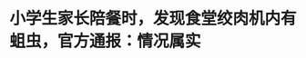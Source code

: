 <!DOCTYPE html>
<html lang="zh-CN">

<head>
    
<title>小学生家长陪餐时，发现食堂绞肉机内有蛆虫，官方通报：情况属实_腾讯新闻</title>
<meta name="keywords" content="食品安全,蛆虫,绞肉机,宁波,余姚,浙江宁波余姚,小学生,食堂,家长,浙江,姚北">
<meta name="description" content="今天（5月23日）下午，有网友反映，浙江宁波余姚市姚北实验学校食堂的绞肉机中有大量蠕动的活蛆。目前，宁波市教育局已派出工作组赴余姚开展紧急处置工作，据余姚市联合调查组发布通报显示：      5月2....">
<meta name="author" content="腾讯网">
<meta name="copyright" content="Copyright 1998 - 2025 Tencent. All Rights Reserved">
<meta property="og:type" content="news" />

<meta property="og:title" content="小学生家长陪餐时，发现食堂绞肉机内有蛆虫，官方通报：情况属实_腾讯新闻" />
<meta property="og:description" content="今天（5月23日）下午，有网友反映，浙江宁波余姚市姚北实验学校食堂的绞肉机中有大量蠕动的活蛆。目前，宁波市教育局已派出工作组赴余姚开展紧急处置工作，据余姚市联合调查组发布通报显示：      5月2...." />
<meta property="og:url" content="https://news.qq.com/rain/a/20250524A006MZ00" />
<meta property="og:image" content="https://inews.gtimg.com/news_ls/O8DCSj6ka8iyxQy9oGz9Xt8KqX87PIgWgSBess4VnCDrIAA_640330/0" />
<meta property="article:author" content="大风新闻" />
<meta property="article:published_time" content="2025-05-24 00:09:50" />
<meta property="category" content="edu" />

<meta name="baidu-site-verification" content="jJeIJ5X7pP" />
    <meta charset="utf-8" />
<meta http-equiv="X-UA-Compatible" content="IE=Edge" />
<meta name="viewport" content="width=device-width, initial-scale=1, shrink-to-fit=no" />
<link rel="dns-prefetch" href="mat1.gtimg.com">
<link rel="dns-prefetch" href="i.news.qq.com">
<link rel="shortcut icon" href="https://mat1.gtimg.com/qqcdn/qqindex2021/favicon.ico">
<script nomodule="true" src="https://mat1.gtimg.com/qqcdn/qqindex2021/common-static/20240515201444/core3-37-1.min.js"></script>
<script>
  try {
    if (!window.IntersectionObserver) {
      var observerScript = document.createElement('script');
      observerScript.src = "https://mat1.gtimg.com/qqcdn/qqindex2021/common-static/20241024141058/intersection-observer-polyfill.js";
      document.head.appendChild(observerScript);
    }
  } catch (error) {}
</script>

<script>
  try {
    if (!Element.prototype.scrollTo) {
      var scrollScript = document.createElement('script');
      scrollScript.src = "https://mat1.gtimg.com/qqcdn/qqindex2021/common-static/20241025153001/scroll-behavior-polyfill.js";
      document.head.appendChild(scrollScript);
    }
  } catch (error) {}
</script>
<script>
  try {
    if ('scrollRestoration' in window.history) {
      window.history.scrollRestoration = 'manual';
    }
    window.isPcClient = Boolean(window.electron) && (
      window.navigator.userAgent.indexOf('pc-client') > 0 ||
      window.navigator.userAgent.indexOf('TencentNews') > 0
    );
  } catch {}
</script>
<script>
  try {
    if (window.isPcClient) {
      var bodyStyle = document.createElement('style');
      bodyStyle.innerText = 'body{ zoom: 0.95 }';
      document.head.appendChild(bodyStyle);
    }
  } catch {}
</script>
<script>
  window.DATA = {"url":"https://view.inews.qq.com/a/20250524A006MZ00","article_id":"20250524A006MZ00","article_type":"0","title":"小学生家长陪餐时，发现食堂绞肉机内有蛆虫，官方通报：情况属实","desc":"今天（5月23日）下午，有网友反映，浙江宁波余姚市姚北实验学校食堂的绞肉机中有大量蠕动的活蛆。目前，宁波市教育局已派出工作组赴余姚开展紧急处置工作，据余姚市联合调查组发布通报显示：      5月2....","iNewsRecommendLevel":1,"abstract":"今天（5月23日）下午，有网友反映，浙江宁波余姚市姚北实验学校食堂的绞肉机中有大量蠕动的活蛆。目前，宁波市教育局已派出工作组赴余姚开展紧急处置工作，据余姚市联合调查组发布通报显示：      5月2....","catalog1":"edu","ad_channel_sign":"edu","introduction":"","media":"大风新闻","media_id":"21889648","pubtime":"2025-05-24 00:09:50","comment_id":"8414367959","political":0,"cmsId":"20250524A006MZ00","cms_id":"20250524A006MZ00","closeAllAd":0,"closeAllFavorite":false,"originContent":{"directory":{"ai_list":null,"enable":2,"list":null},"text":"\u003cdiv class=\"rich_media_content\"\u003e\u003c!--NO_AD_ERROR_2--\u003e\u003c!--VIDEO_0--\u003e\u003cp type=\"desc\" style=\"color: rgb(136, 136, 136); font-size: 13px; line-height: 14px; margin-bottom: 22px; margin-top: 8px; text-align: center\"\u003e官方通报“浙江余姚一学校食堂绞肉机发现活蛆”：属实，系使用后未及时规范清洗导致，已对食堂全面消杀，将严肃处理相关责任人（红...\u003c!--PARAGRAPH_0--\u003e\u003c/p\u003e\u003cp style=\"margin-bottom: 24px\"\u003e\u003cspan style=\"letter-spacing: 0.034em\"\u003e\u003cspan style=\"font-size: 16px\"\u003e\u003cspan style=\"color: rgba(0, 0, 0, 0.9)\"\u003e5月23日下午，有网友反映，浙江宁波余姚市姚北实验学校食堂的绞肉机中有大量蠕动的活蛆。目前，宁波市教育局已派出工作组赴余姚开展紧急处置工作，据余姚市联合调查组发布通报显示：\u003c/span\u003e\u003c/span\u003e\u003c!--NO_AD_1--\u003e\u003c!--EOP_1--\u003e\u003c/span\u003e\u003c!--PARAGRAPH_1--\u003e\u003c/p\u003e\u003cp style=\"margin-bottom: 24px\"\u003e\u003cspan style=\"letter-spacing: 0.034em\"\u003e\u003cspan style=\"font-size: 16px\"\u003e\u003cspan style=\"color: rgba(0, 0, 0, 0.9)\"\u003e5月23日中午，接学生家长反映“姚北实验学校食堂绞肉机内有蛆虫”的情况。当日，姚北实验学校教育集团崇文校区（小学部）家长陪餐时，家长进入食堂后厨发现一绞肉机内有蛆虫。\u003c/span\u003e\u003cstrong\u003e\u003cspan style=\"color: rgba(0, 0, 0, 0.9)\"\u003e经初步调查，家长反映绞肉机内有蛆虫的情况属实，系该绞肉机在上次使用后未按要求及时规范清洗导致。\u003c/span\u003e\u003c/strong\u003e\u003c/span\u003e\u003c!--NO_AD_2--\u003e\u003c!--EOP_2--\u003e\u003c/span\u003e\u003c!--PARAGRAPH_2--\u003e\u003c/p\u003e\u003cp style=\"margin-bottom: 24px\"\u003e\u003cspan style=\"letter-spacing: 0.034em\"\u003e\u003cspan style=\"font-size: 16px\"\u003e\u003cstrong\u003e\u003cspan style=\"color: rgba(0, 0, 0, 0.9)\"\u003e目前，学校已对食堂进行全面消杀、清理。\u003c/span\u003e\u003c/strong\u003e\u003cspan style=\"color: rgba(0, 0, 0, 0.9)\"\u003e同时，余姚市将依法依规开展全面调查，对违反校园食品安全的行为和相关责任人进行严肃处理。\u003c/span\u003e\u003c/span\u003e\u003c!--NO_AD_3--\u003e\u003c!--EOP_3--\u003e\u003c!--NO_AD_4--\u003e\u003c!--EOP_4--\u003e\u003c/span\u003e\u003c!--PARAGRAPH_4--\u003e\u003c!--PARAGRAPH_3--\u003e\u003c/p\u003e\u003cp data-exeditor-arbitrary-box=\"image-box\"\u003e\u003c!--IMG_0--\u003e\u003c/p\u003e\u003csection style=\"margin-bottom: 0px\" data-exeditor-arbitrary-box=\"wrap\"\u003e\u003cp\u003e\u003c/p\u003e\u003c/section\u003e\u003csection style=\"font-size: 16px; margin-bottom: 0px\" data-exeditor-arbitrary-box=\"wrap\"\u003e\u003cp\u003e\u003cspan style=\"font-size: 16px\"\u003e\u003cstrong\u003e此前报道：\u003c/strong\u003e\u003c/span\u003e\u003c!--SECURE_LINK_BEGIN_0--\u003e家长参加学校陪餐，拍到绞肉机内有蛆虫，宁波余姚：多部门正联合调查\u003c!--SECURE_LINK_END_0--\u003e \u003c/p\u003e\u003cp style=\"text-align: left\"\u003e\u003cspan style=\"letter-spacing: 0.5px\"\u003e\u003cspan style=\"font-size: 18px\"\u003e\u003cspan style=\"color: rgb(34, 34, 34)\"\u003e\u003cspan style=\"background-color: rgb(255, 255, 255)\"\u003e5月23日，浙江宁波余姚家长发视频称，无意间在孩子就读的姚北实验学校小学部食堂机器中发现大量蛆虫。\u003c/span\u003e\u003c/span\u003e\u003c/span\u003e\u003c/span\u003e\u003c/p\u003e\u003cp style=\"background-color: rgb(255, 255, 255); line-height: 30px; margin-bottom: 20px; margin-left: 0px; margin-right: 0px; margin-top: 20px; padding: 0px; text-align: left\"\u003e\u003cspan style=\"letter-spacing: 0.5px\"\u003e\u003cspan style=\"font-size: 18px\"\u003e\u003cspan style=\"color: rgb(34, 34, 34)\"\u003e\u003cspan style=\"background-color: rgb(255, 255, 255)\"\u003e华商报大风新闻记者从当地街道办、市监所和余姚市教育局证实，多个部门在学校联合调查取证，相关处理结果官方会对社会通报。\u003c/span\u003e\u003c/span\u003e\u003c/span\u003e\u003c/span\u003e\u003c/p\u003e\u003cp style=\"color: rgb(51, 51, 51); font-size: 18px; letter-spacing: 0.5px; line-height: 30px; margin: 0px 0px 22px; padding: 0px; text-align: center; text-wrap-mode: wrap\" data-exeditor-arbitrary-box=\"image-box\"\u003e\u003c!--IMG_1--\u003e\u003c/p\u003e\u003cp\u003e\u003cspan style=\"font-size: 16px\"\u003e\u003cstrong\u003e来源：央视新闻、大风新闻此前报道 B48\u003c/strong\u003e\u003c/span\u003e\u003c/p\u003e\u003c/section\u003e\u003cdiv powered-by=\"qqnews_ex-editor\"\u003e\u003c/div\u003e\u003cstyle\u003e.rich_media_content{--news-tabel-th-night-color: #444444;--news-font-day-color: #333;--news-font-night-color: #d9d9d9;--news-bottom-distance: 22px}.rich_media_content p:not([data-exeditor-arbitrary-box=image-box]){letter-spacing:.5px;line-height:30px;margin-bottom:var(--news-bottom-distance);word-wrap:break-word}.rich_media_content{color:var(--news-font-day-color);font-size:18px}@media(prefers-color-scheme:dark){body:not([data-weui-theme=light]):not([dark-mode-disable=true]) .rich_media_content p:not([data-exeditor-arbitrary-box=image-box]){letter-spacing:.5px;line-height:30px;margin-bottom:var(--news-bottom-distance);word-wrap:break-word}body:not([data-weui-theme=light]):not([dark-mode-disable=true]) .rich_media_content{color:var(--news-font-night-color)}}.data_color_scheme_dark .rich_media_content p:not([data-exeditor-arbitrary-box=image-box]){letter-spacing:.5px;line-height:30px;margin-bottom:var(--news-bottom-distance);word-wrap:break-word}.data_color_scheme_dark .rich_media_content{color:var(--news-font-night-color)}.data_color_scheme_dark .rich_media_content{font-size:18px}.rich_media_content p[data-exeditor-arbitrary-box=image-box]{margin-bottom:11px}.rich_media_content\u003ediv:not(.qnt-video),.rich_media_content\u003esection{margin-bottom:var(--news-bottom-distance)}.rich_media_content hr{margin-bottom:var(--news-bottom-distance)}.rich_media_content .link_list{margin:0;margin-top:20px;min-height:0!important}.rich_media_content blockquote{background:#f9f9f9;border-left:6px solid #ccc;margin:1.5em 10px;padding:.5em 10px}.rich_media_content blockquote p{margin-bottom:0!important}.data_color_scheme_dark .rich_media_content blockquote{background:#323232}@media(prefers-color-scheme:dark){body:not([data-weui-theme=light]):not([dark-mode-disable=true]) .rich_media_content blockquote{background:#323232}}.rich_media_content ol[data-ex-list]{--ol-start: 1;--ol-list-style-type: decimal;list-style-type:none;counter-reset:olCounter calc(var(--ol-start,1) - 1);position:relative}.rich_media_content ol[data-ex-list]\u003eli\u003e:first-child::before{content:counter(olCounter,var(--ol-list-style-type)) '. ';counter-increment:olCounter;font-variant-numeric:tabular-nums;display:inline-block}.rich_media_content ul[data-ex-list]{--ul-list-style-type: circle;list-style-type:none;position:relative}.rich_media_content ul[data-ex-list].nonUnicode-list-style-type\u003eli\u003e:first-child::before{content:var(--ul-list-style-type) ' ';font-variant-numeric:tabular-nums;display:inline-block;transform:scale(0.5)}.rich_media_content ul[data-ex-list].unicode-list-style-type\u003eli\u003e:first-child::before{content:var(--ul-list-style-type) ' ';font-variant-numeric:tabular-nums;display:inline-block;transform:scale(0.8)}.rich_media_content ol:not([data-ex-list]){padding-left:revert}.rich_media_content ul:not([data-ex-list]){padding-left:revert}.rich_media_content table{display:table;border-collapse:collapse;margin-bottom:var(--news-bottom-distance)}.rich_media_content table th,.rich_media_content table td{word-wrap:break-word;border:1px solid #ddd;white-space:nowrap;padding:2px 5px}.rich_media_content table th{font-weight:700;background-color:#f0f0f0;text-align:left}.rich_media_content table p{margin-bottom:0!important}.data_color_scheme_dark .rich_media_content table th{background:var(--news-tabel-th-night-color)}@media(prefers-color-scheme:dark){body:not([data-weui-theme=light]):not([dark-mode-disable=true]) .rich_media_content table th{background:var(--news-tabel-th-night-color)}}.rich_media_content .qqnews_image_desc,.rich_media_content p[type=om-image-desc]{line-height:20px!important;text-align:center!important;font-size:14px!important;color:#666!important}.rich_media_content div[data-exeditor-arbitrary-box=wrap]:not([data-exeditor-arbitrary-box-special-style]){max-width:100%}.rich_media_content .qqnews-content{--wmfont: 0;--wmcolor: transparent;font-size:var(--wmfont);color:var(--wmcolor);line-height:var(--wmfont)!important;margin-bottom:var(--wmfont)!important}.rich_media_content .qqnews_sign_emphasis{background:#f7f7f7}.rich_media_content .qqnews_sign_emphasis ol{word-wrap:break-word;border:none;color:#5c5c5c;line-height:28px;list-style:none;margin:14px 0 6px;padding:16px 15px 4px}.rich_media_content .qqnews_sign_emphasis p{margin-bottom:12px!important}.rich_media_content .qqnews_sign_emphasis ol\u003eli\u003ep{padding-left:30px}.rich_media_content .qqnews_sign_emphasis ol\u003eli{list-style:none}.rich_media_content .qqnews_sign_emphasis ol\u003eli\u003ep:first-child::before{margin-left:-30px;content:counter(olCounter,decimal) ''!important;counter-increment:olCounter!important;font-variant-numeric:tabular-nums!important;background:#37f;border-radius:2px;color:#fff;font-size:15px;font-style:normal;text-align:center;line-height:18px;width:18px;height:18px;margin-right:12px;position:relative;top:-1px}.data_color_scheme_dark .rich_media_content .qqnews_sign_emphasis{background:#262626}.data_color_scheme_dark .rich_media_content .qqnews_sign_emphasis ol\u003eli\u003ep{color:#a9a9a9}@media(prefers-color-scheme:dark){body:not([data-weui-theme=light]):not([dark-mode-disable=true]) .rich_media_content .qqnews_sign_emphasis{background:#262626}body:not([data-weui-theme=light]):not([dark-mode-disable=true]) .rich_media_content .qqnews_sign_emphasis ol\u003eli\u003ep{color:#a9a9a9}}.rich_media_content h1,.rich_media_content h2,.rich_media_content h3,.rich_media_content h4,.rich_media_content h5,.rich_media_content h6{margin-bottom:var(--news-bottom-distance);font-weight:700}.rich_media_content h1{font-size:20px}.rich_media_content h2,.rich_media_content h3{font-size:19px}.rich_media_content h4,.rich_media_content h5,.rich_media_content h6{font-size:18px}.rich_media_content li:empty{display:none}.rich_media_content ul,.rich_media_content ol{margin-bottom:var(--news-bottom-distance)}.rich_media_content div\u003ep:only-child{margin-bottom:0!important}.rich_media_content .cms-cke-widget-title-wrap p{margin-bottom:0!important}\u003c/style\u003e\u003c/div\u003e","version":"v2"},"originAttribute":{"IMG_0":{"bigOrigUrl":"https://inews.gtimg.com/news_bt/OP31kOyQAQAI0h2zFekCXXHx5MV2DZajBV_c-bI7ZYKS4AA/0","compressUrl":"https://inews.gtimg.com/news_bt/OP31kOyQAQAI0h2zFekCXXHx5MV2DZajBV_c-bI7ZYKS4AA/641","desc":"","fullPic":"1","height":792,"imgurl0":"https://inews.gtimg.com/news_bt/OP31kOyQAQAI0h2zFekCXXHx5MV2DZajBV_c-bI7ZYKS4AA/0","imgurl1000":"https://inews.gtimg.com/news_bt/OP31kOyQAQAI0h2zFekCXXHx5MV2DZajBV_c-bI7ZYKS4AA/1000","islong":0,"origUrl":"https://inews.gtimg.com/news_bt/OP31kOyQAQAI0h2zFekCXXHx5MV2DZajBV_c-bI7ZYKS4AA/641","size":157,"style":"display: inline-block; max-width: 100%; width: 1080px","thumb":"https://inews.gtimg.com/news_bt/OP31kOyQAQAI0h2zFekCXXHx5MV2DZajBV_c-bI7ZYKS4AA_181x181s/0","url":"https://inews.gtimg.com/news_bt/OP31kOyQAQAI0h2zFekCXXHx5MV2DZajBV_c-bI7ZYKS4AA/641","width":641},"IMG_1":{"bigOrigUrl":"https://inews.gtimg.com/news_bt/OnjaJwo9NIKMpeQ6ms1USZsVv_ntnMxkZLh9vO8slPKZkAA/0","compressUrl":"https://inews.gtimg.com/news_bt/OnjaJwo9NIKMpeQ6ms1USZsVv_ntnMxkZLh9vO8slPKZkAA/641","desc":"","fullPic":"1","height":802,"imgurl0":"https://inews.gtimg.com/news_bt/OnjaJwo9NIKMpeQ6ms1USZsVv_ntnMxkZLh9vO8slPKZkAA/0","imgurl1000":"https://inews.gtimg.com/news_bt/OnjaJwo9NIKMpeQ6ms1USZsVv_ntnMxkZLh9vO8slPKZkAA/1000","islong":0,"origUrl":"https://inews.gtimg.com/news_bt/OnjaJwo9NIKMpeQ6ms1USZsVv_ntnMxkZLh9vO8slPKZkAA/641","size":68,"style":"display: inline-block; max-width: 100%; width: 750px","thumb":"https://inews.gtimg.com/news_bt/OnjaJwo9NIKMpeQ6ms1USZsVv_ntnMxkZLh9vO8slPKZkAA_181x181s/0","url":"https://inews.gtimg.com/news_bt/OnjaJwo9NIKMpeQ6ms1USZsVv_ntnMxkZLh9vO8slPKZkAA/641","width":600},"SECURE_LINK_BEGIN_0":{"abstract":"5月23日，浙江宁波余姚家长发视频称，无意间在孩子就读的姚北实验学校小学部食堂机器中发现大量蛆虫。      华商报大风新闻记者从当地街道办、市监所和余姚市教育局证实，多个部门在学校联合调查取证，相....","abstract_count":283,"abstract_pad":"5月23日，浙江宁波余姚家长发视频称，无意间在孩子就读的姚北实验学校小学部食堂机器中发现大量蛆虫。      华商报大风新闻记者从当地街道办、市监所和余姚市教育局证实，多个部门在学校联合调查取证，相....","art_ad_switch":"","article_from":"","article_id":"20250523A08BBR","atype":"0","audio":[{"duration":254,"gender":"male","path":"/ol/wx_male_2_20250523A08BBR00.mp3","speaker_id":"wx_male","subtitles":"","type":2},{"duration":16,"gender":"male","path":"/ol/wx_male_1_20250523A08BBR00.mp3","speaker_id":"wx_male","subtitles":"","type":1}],"audio_info":{"audio_url":"","content_duration":254,"content_path":"/ol/wx_male_2_20250523A08BBR00.mp3","duration":16,"path":"/ol/wx_male_1_20250523A08BBR00.mp3"},"available_info":{"reason":"","status":1},"candidate_scale_covers":{"discover_ratio":0,"discover_url":""},"category_id":"229","category_unified":{"cate1_en_name":"society","cate1_id":"20242855","cate1_name":"社会","cate2_id":"21339095","cate2_name":"法制","note":{"cate1_check":0,"cate1_org":"社会","cate1_status":"pipe_free"}},"chlid":"21889648","chlname":"大风新闻","cid":"8414310215","cms_orig_info":{"cmsid":"20250523A08BBR00","desc":"家长参加学校陪餐，拍到绞肉机内有蛆虫，宁波余姚：多部门正联合调查","trust_level":1,"type":"","url":"https://view.inews.qq.com/a/20250523A08BBR00"},"cms_plugin_img":{"big_img":"https://inews.gtimg.com/news_ls/OV_A-EramsQpD7ZiQ9nQH9k29evuRjSG05TwFO2bsuhZ8AA_752320/0","small_img":"https://inews.gtimg.com/news_ls/Ozmqh32ximj2-r5yPgSQpDy1Zw626Ck7dGksz29MRAq80AA/0"},"cms_text_safe_level":{"safe_level":1},"cmsid":"20250523A08BBR00","cnt_top":null,"co_creation_info":{"participators":null},"comment_summary":{"viewpoint":["家长担忧食堂卫生，多因承包商无监督；绞肉机不清洗致蛆虫，反映日常管理糟；学校食堂问题频发，根源在缺乏有效监管。"],"viewpoint_focus":"学校食堂卫生差"},"content":[{"desc":"5月23日，浙江宁波余姚家长发视频称，无意间在孩子就读的姚北实验学校小学部食堂机器中发现大量蛆虫。","type":"cnt_article"},{"desc":"华商报大风新闻记者从当地街道办、市监所和余姚市教育局证实，多个部门在学校联合调查取证，相关处理结果官方会对社会通报。","type":"cnt_article"},{"desc":"\u003cstrong\u003e\u0026gt;\u0026gt;\u0026gt;家长称偶然拍到\u003c/strong\u003e","type":"cnt_article"},{"desc":"\u003cstrong\u003e“学校组织家长陪同就餐，无意间在机器里发现蛆虫”\u003c/strong\u003e","type":"cnt_article"},{"desc":"5月23日中午，一位浙江余姚网友发布视频称，在姚北实验学校小学部食堂里发现活蛆，“都是啊，太恶心了！”","type":"cnt_article"},{"desc":"现场视频显示，疑似在食堂绞肉机接口处，肉眼可见不少白色的蛆虫在蠕动。现场有多名身穿制服的执法人员在查看。","type":"cnt_article"},{"desc":"5月23日下午，华商报大风新闻记者联系上这位学生家长，其称“今天学校组织家长陪同就餐，无意间在机器里发现蛆虫的。”","type":"cnt_article"},{"desc":"视频引发网友关注，有网友称是在学校食堂的绞肉机里发现的，并称“难怪这段时间孩子老是喊肚子痛，不排除就是这个原因造成的。”","type":"cnt_article"},{"desc":"“我自己的孩子暂时没有说肚子难受。”发视频的这位家长告诉记者，“有市场监督管理局的工作人员来过了，具体处理结果还没有。有家长已经反映给当地政府，说具体结果等他们通知。”","type":"cnt_article"},{"desc":"\u003cstrong\u003e\u0026gt;\u0026gt;\u0026gt;教育局回应\u003c/strong\u003e","type":"cnt_article"},{"desc":"\u003cstrong\u003e“今天上午接到家长反映，现在正在核查”\u003c/strong\u003e","type":"cnt_article"},{"desc":"5月23日，记者多次联系姚北实验学校求证，其办公电话均无人接听。","type":"cnt_article"},{"desc":"余姚市政府官网介绍该校2008年9月创建，属于公办农村学校，分初中部和小学部。","type":"cnt_article"},{"desc":"记者联系余姚市教育局，工作人员答复称：“我们是今天上午接到的家长反映，现在正在核查。”","type":"cnt_article"},{"desc":"“我们食品安全管理科正在调查处理，相关街道也介入了。安全科正在负责处理这件事，正在学校做检查。调查处理结果会向社会公布的，谢谢你的关心。”","type":"cnt_article"},{"desc":"\u003cstrong\u003e\u0026gt;\u0026gt;\u0026gt;市监所回应\u003c/strong\u003e","type":"cnt_article"},{"desc":"\u003cstrong\u003e“所长亲自带队到学校执法核查，调查取样固定证据”\u003c/strong\u003e","type":"cnt_article"},{"desc":"5月23日，记者联系余姚市市监局朗霞监管所，工作人员证实，姚北实验学校是监管所的辖区：“我知道有这么回事，具体处理到什么进度，我需要跟同事核实了解再答复你。我们所里面很重视，我们所长亲自带着几个同事都过去到学校执法核查，在调查取样。”","type":"cnt_article"},{"desc":"工作人员解释称：“按照执法规范，要固定证据，不管是视频、照片，还是检测报告，这个蛆虫的来龙去脉，我们要把这个事情调查清楚。”","type":"cnt_article"},{"desc":"“这个事情家长关切、社会关注，作为我们执法部门来说，肯定会严格按照既定的流程执法。”工作人员表示，“如果问题严重，会会同局里一并处理的。”","type":"cnt_article"},{"desc":"\u003cstrong\u003e\u0026gt;\u0026gt;\u0026gt;街道办回应\u003c/strong\u003e","type":"cnt_article"},{"desc":"\u003cstrong\u003e“现在是多个部门在学校联合调查，会有处理结果”\u003c/strong\u003e","type":"cnt_article"},{"desc":"记者联系余姚市朗霞街道办事处，工作人员表示学校是街道办的辖区，“相关部门包括领导应该正在核查，具体是他们已经在处理过程中，我让我们教育口管学校这一块的同事给你回电话。”","type":"cnt_article"},{"desc":"随后街道办一位工作人员回复记者称：“这个事情我们领导都已经在现场调查取证，也在积极处理当中。”","type":"cnt_article"},{"desc":"对于学校食堂是否是私人承包，包括食材的台账，工作人员表示官方会进行通报。","type":"cnt_article"},{"desc":"“一般老师和学生应该是共用一个食堂，相关领导已经过去了，现在是多个部门在学校联合调查，肯定会有处理结果。”","type":"cnt_article"},{"desc":"\u003cstrong\u003e华商报大风新闻记者 李华 编辑 李婧\u003c/strong\u003e","type":"cnt_article"},{"desc":"\u003cstrong\u003e（如有爆料，请拨打华商报新闻热线 029-8888 0000）\u003c/strong\u003e","type":"cnt_article"},{"desc":"","img_url":"https://inews.gtimg.com/news_bt/OnjaJwo9NIKMpeQ6ms1USZsVv_ntnMxkZLh9vO8slPKZkAA/0","itype":2,"type":"img_url"},{"desc":"","img_url":"https://inews.gtimg.com/news_bt/OlOlMjxNpgPdNVA0g_y2pYPBPGuZCmbtGifz58QGUWQF8AA/0","itype":2,"type":"img_url"},{"desc":"","img_url":"https://inews.gtimg.com/news_bt/OuLfq9eQ3tyWJi2KXD8Dbc4IRdaYttBeS16LRwyJKa_YcAA/0","itype":2,"type":"img_url"}],"content_action":{"close_ai_comment":0,"close_all_ad":0,"close_show_push":0,"emoticon":"","event_line_show_flag":0,"expression_switch":0,"favorite":0,"is_all_pic_expand":0,"is_open_advertisement":1,"is_open_comment_ad":1,"is_open_pics_ad":1,"is_open_related_news_ad":1,"is_open_text_ad":1,"is_open_wx_bot_ad":1,"is_sole":0,"open_related_news_ad":0,"political_option":0,"read_count_not_display":0},"content_picked_imgs":null,"controversial_topics":{"msg":"tag:不是争议性话题","res":"0"},"copyright_status":"","cp_info":{"backflow_gears":1,"backflow_plan":1,"category_id":"","category_name":"","certification_info":"华商报大风新闻官方账号","certification_level":1,"certification_type":2,"cp_text_dis_status":3,"cp_video_dis_status":3,"cr_op_entertain":-1,"director":"ranhe","excitation_gears":-1,"excitation_plan":1,"ext":"{\"experiment\":{\"exp1_level\":3,\"exp1_videoLevel\":3}}","found":true,"group_ids":[9016,742],"group_list":[{"create_time":"2022-09-05 18:05:44","group_id":9016,"group_type":"text","pool_id":"","site":"pushcj"},{"create_time":"2022-11-02 12:12:46","group_id":742,"group_type":"video","pool_id":"","site":"weixinchajianshipinchi_pool"}],"header":"http://inews.gtimg.com/newsapp_ls/0/15229155642_200200/0","introduction":"讲述有价值的新闻故事","is_cp_show":1,"is_high_quality":2,"is_original_cp":2,"is_original_high_quality":2,"is_top_audit":-1,"is_wxb":0,"is_zsg":-1,"life_cycle":10,"media_category":"","media_classification_cn_name":"社会","media_classification_en_name":"society","media_classification_id":1026,"media_id":"OM-21889648","media_name":"大风新闻","media_status":4,"mmscatalog":"","mmscatalogtype":"","mmstag":"","more_star_plan":-1,"origin_category_id":"","origin_category_name":"","origin_level":4,"origin_short_video_attitude":3,"origin_text_attitude":3,"origin_type":2,"origin_video_attitude":3,"outside_inf":3,"pugc_ogc":3,"region":"1:158:159","short_video_attitude":3,"short_video_level":3,"source":0,"suid":"8QMc33he7oYUvzzZ","superior_origin":1,"text_attitude":3,"text_level":3,"tnews_self_made":-1,"transport_flag":0,"type":2,"video_attitude":3,"video_high_quality_rate":0,"video_level":3,"xsignal":0},"cropped_covers_check":{"square_is_usable":true},"declare":{},"del_flag":"","desc":"家长参加学校陪餐，拍到绞肉机内有蛆虫，宁波余姚：多部门正联合调查","directory":{"ai_list":null,"enable":2,"list":null},"editor":"","entity_type":"article","explicit_tags":[{"chosen_source":"724","id":"63165008","info_gain":7,"name":"热点7x24","op_staff":"724","pre_premium":1,"produce_sources":["724"],"quality_level":6,"relevance":6,"score":1,"source":4096,"tag_scene":1,"type":1,"utime":1747997847},{"chosen_source":"724","id":"63188843","info_gain":7,"name":"7X24快讯","op_staff":"724","pre_premium":1,"produce_sources":["724"],"quality_level":6,"relevance":6,"score":1,"source":4096,"tag_scene":1,"type":1,"utime":1747997847},{"chosen_source":"nlp","id":"20003210","info_gain":6,"name":"教育","op_staff":"nlp","pre_premium":1,"produce_sources":["nlp"],"quality_level":2,"relevance":6,"score":0.7365873,"source":32,"tag_scene":0,"type":0,"utime":1747997030},{"chosen_source":"nlp","id":"20085117","info_gain":7,"name":"小学教育","op_staff":"nlp","pre_premium":1,"produce_sources":["nlp"],"quality_level":2,"relevance":6,"score":0.6783025,"source":32,"tag_scene":0,"type":82,"utime":1747997030}],"ext":{"action":{"FartForCatalog":"","Fimgurl10":"","Fimgurl11":"","Fimgurl12":"https://inews.gtimg.com/news_ls/O2Dv7qRDzYVU08oHTs98eCDBzNdnSugZc0gwMMeNIxRgIAA_485350/0","Fimgurl18":"https://inews.gtimg.com/news_ls/O2Dv7qRDzYVU08oHTs98eCDBzNdnSugZc0gwMMeNIxRgIAA_640330/0","Fimgurl21":"","Fimgurl24":"","Fimgurl26":"","Fimgurl28":"","Fimgurl29":"https://inews.gtimg.com/news_ls/O2Dv7qRDzYVU08oHTs98eCDBzNdnSugZc0gwMMeNIxRgIAA_580328/0","Fimgurl30":"https://inews.gtimg.com/news_ls/O2Dv7qRDzYVU08oHTs98eCDBzNdnSugZc0gwMMeNIxRgIAA_870492/0","Fimgurl31":"https://inews.gtimg.com/news_ls/O2Dv7qRDzYVU08oHTs98eCDBzNdnSugZc0gwMMeNIxRgIAA_196130/0","Fimgurl32":"https://inews.gtimg.com/news_ls/O2Dv7qRDzYVU08oHTs98eCDBzNdnSugZc0gwMMeNIxRgIAA_294195/0","Fimgurl33":"https://inews.gtimg.com/news_ls/O2Dv7qRDzYVU08oHTs98eCDBzNdnSugZc0gwMMeNIxRgIAA_197130/0","Fimgurl34":"https://inews.gtimg.com/news_ls/O2Dv7qRDzYVU08oHTs98eCDBzNdnSugZc0gwMMeNIxRgIAA_295195/0","Fimgurl4":"","Fimgurl41":"https://inews.gtimg.com/news_ls/O2Dv7qRDzYVU08oHTs98eCDBzNdnSugZc0gwMMeNIxRgIAA_295195/0","Fimgurl44":"","Fimgurl5":"https://inews.gtimg.com/news_ls/O2Dv7qRDzYVU08oHTs98eCDBzNdnSugZc0gwMMeNIxRgIAA_640330/0","Fimgurl50":"","Fimgurl6":"","Fimgurl7":"https://inews.gtimg.com/news_ls/O2Dv7qRDzYVU08oHTs98eCDBzNdnSugZc0gwMMeNIxRgIAA_150120/0","Fimgurl8":"","FimgurlOneToOneScale":{"330330":"https://inews.gtimg.com/news_ls/OAw9H8_Q7SAs2eRU8floUatG5x-ww1FawJLVp9zDB-_D0AA_330330/0"},"FisOriginal":"0","FshortTitle":"","Fsole":"0","OMGCategory":229,"briefAbstract":"","category_id":"229","closeShowPush":"0","content_words_num":1112,"copyright":"","dealOMGCategoryTime":1747996962,"emoticon":"","event_line_show_flag":0,"expressionSwitch":0,"favorite":1,"iNewsRecommendLevel":1,"imgurl1080x1080":"","imgurl360x240":"https://inews.gtimg.com/news_ls/O2Dv7qRDzYVU08oHTs98eCDBzNdnSugZc0gwMMeNIxRgIAA_360240/0","imgurl640x640":"https://inews.gtimg.com/news_ls/O2Dv7qRDzYVU08oHTs98eCDBzNdnSugZc0gwMMeNIxRgIAA_640640/0","imgurl80x80":"https://inews.gtimg.com/news_ls/O2Dv7qRDzYVU08oHTs98eCDBzNdnSugZc0gwMMeNIxRgIAA_8080/0","isHotnews":"1","isOpenAdvertisement":"1","isOpenCommentAd":"1","isOpenPicsAd":"1","isOpenTextAd":"1","isSensitive":0,"isTop":0,"isUpdate":1,"jsonHotNewsEvent":{"eventPoolEssence":2,"event_level2":"A","isHighHot":"1","matchedArticleSrc":"toutiao","p_event_level2":"B","sEventId":"30a0b666c8e3899e72d4f506dbcddbf4","sEventLevel":"A","sEventTitle":"教育部门介入小学食堂疑发现蛆虫","sParentEventId":"94371724c78fe7e43325a1c1dec7d5fb","sParentEventLevel":"B","sParentEventTitle":"浙江学校食堂绞肉机现蛆虫引关注"},"jump_daily_post":{},"level":"3","lsImgExpType":"1","mask_color":{},"media_post_ip":{"post_ip":"117.35.157.213","post_ip_city":"西安市","post_ip_country":"中国","post_ip_province":"陕西省"},"news_app_recommend_status":4,"news_category_id":"1","news_category_name":"social","news_sub_category_id":"106","news_sub_category_name":"social_baitai","nlpAbstract":"5月23日，浙江宁波余姚家长发视频称，无意间在孩子就读的姚北实验学校小学部食堂机器中发现大量蛆虫。华商报大风新闻记者从当地街道办、市监所和余姚市教育局证实，多个部门在学校联合调查取证，相关处理结果官方会对社会通报。","nlpContentAbstract":"5月23日，浙江宁波余姚家长发视频称，无意间在孩子就读的姚北实验学校小学部食堂机器中发现大量蛆虫。","openBriefMask":0,"openRelatedNewsAd":"1","politicalOption":0,"presidentRelated":"0","read_count_not_display":0,"recommendReason":[],"relate_video_scene":{},"sensitiveWords":"","standingMemsRelated":0,"sub_category_id":"2044"},"tags":["宁波","教育局","余姚市"]},"find_abstract":"","flow_cntl":{"control":"default"},"htmlRemarks":"","html_analysis":{"most_font_size":18},"id":"20250523A08BBR00","image_count":3,"imgurl":"https://inews.gtimg.com/news_ls/O2Dv7qRDzYVU08oHTs98eCDBzNdnSugZc0gwMMeNIxRgIAA_640330/0","imgurl_small":"https://inews.gtimg.com/news_ls/O2Dv7qRDzYVU08oHTs98eCDBzNdnSugZc0gwMMeNIxRgIAA_150120/0","inner_audio":null,"isOriginal":"0","is_deleted":0,"key_points_show":["浙江宁波余姚家长在姚北实验学校小学部食堂机器中发现大量蛆虫。","余姚市政府官网介绍该校为公办农村学校，分初中部和小学部。","余姚市教育局表示，食品安全管理科正在调查处理，相关街道也介入。","余姚市市监局朗霞监管所证实，所长亲自带队到学校执法核查，调查取样固定证据。","目前，多个部门在学校联合调查，官方会对社会通报处理结果。"],"key_points_show_disabled":0,"kurl":"http://view.inews.qq.com/a/20250523A08BBR00","link":"http://view.inews.qq.com/a/20250523A08BBR00","longtitle":"家长参加学校陪餐，拍到绞肉机内有蛆虫，宁波余姚：多部门正联合调查","media_id":"21889648","mid":"","new_sn":"","news_update_time":1748057467,"nlp_summary":{"content":"5月23日，浙江宁波余姚家长发视频称，无意间在孩子就读的姚北实验学校小学部食堂机器中发现大量蛆虫。华商报大风新闻记者从当地街道办、市监所和余姚市教育局证实，多个部门在学校联合调查取证，相关处理结果官方会对社会通报。\u0026gt;\u0026gt;\u0026gt;家长称偶然拍到 “学校组织家长陪同就餐，无意间在机器里发现蛆虫”5月23日中午，一位浙江余姚网友发布视频称，在姚北实验学校小学部食堂里发现活蛆，“都是啊，太恶心了！”现场视频显示，疑似在食堂绞肉机接口处，肉眼可见不少白色的蛆虫在蠕动。现场有多名身穿制服的执法人员在查看。5月23日下午，华商报大风新闻记者联系上这位学生家长，其称 今天学校组织家长陪同就餐，无意间在机器里发现蛆虫的。视频引发网友关注，有网友称是在学校食堂的绞肉机里发现的，并称 难怪这段时间孩子老是喊肚子痛，不排除就是这个原因造成的。“我自己的孩子暂时没有说肚子难受。”发视频的这位家长告诉记者， 有市场监督管理局的工作人员来过了，具体处理结果还没有。有家长已经反映给当地政府，说具体结果等他们通知。","content_overlap":{"paragraph":0,"similarity":0},"content_summary":"5月23日，浙江宁波余姚家长发视频称，无意间在孩子就读的姚北实验学校小学部食堂机器中发现大量蛆虫。","ext_info":"route_id=1;app_id=cmsid","long_summary":"5月23日，浙江宁波余姚家长发视频称，无意间在孩子就读的姚北实验学校小学部食堂机器中发现大量蛆虫。华商报大风新闻记者从当地街道办、市监所和余姚市教育局证实，多个部门在学校联合调查取证，相关处理结果官方会对社会通报。现场视频显示，疑似在食堂绞肉机接口处，肉眼可见不少白色的蛆虫在蠕动。现场有多名身穿制服的执法人员在查看。今天学校组织家长陪同就餐，无意间在机器里发现蛆虫的。一般老师和学生应该是共用一个食堂，相关领导已经过去了，现在是多个部门在学校联合调查，肯定会有处理结果。","status":0,"summary":"5月23日，浙江宁波余姚家长发视频称，无意间在孩子就读的姚北实验学校小学部食堂机器中发现大量蛆虫。华商报大风新闻记者从当地街道办、市监所和余姚市教育局证实，多个部门在学校联合调查取证，相关处理结果官方会对社会通报。","title":"家长参加学校陪餐，拍到绞肉机内有蛆虫；宁波余姚：多部门正联合调查","version":"2.2.1.0"},"om_url":"","om_version_id":"20250523A08BBR00","operation_signal":{"status":2,"tags":["importnews","domainhot"]},"origin_url_cctvnews":"","pay_preview_html":"","payment_info":{"is_free_to_read":0,"need_pay":0,"pay_type":"","text_free_percent":0},"pc_not_display":"","pc_short_title":"","pool_tags_v2":[{"id":"66510583","is_time_valid":1,"tag_scene":20001},{"id":"66510588","is_time_valid":1,"tag_scene":20001},{"id":"70077701","is_time_valid":1,"tag_scene":20001},{"id":"66005032","is_time_valid":1,"tag_scene":20001},{"id":"75136359","is_time_valid":1,"tag_scene":20001},{"id":"65149467","is_time_valid":1,"tag_scene":20090},{"id":"65149497","is_time_valid":1,"tag_scene":20089},{"id":"65547071","is_time_valid":1,"tag_scene":20156},{"id":"65773162","is_time_valid":1,"tag_scene":20212},{"id":"67779623","is_time_valid":1,"tag_scene":20001},{"id":"72257193","is_time_valid":1,"tag_scene":20001},{"id":"72987255","is_time_valid":1,"tag_scene":20001},{"id":"65774497","is_time_valid":1,"tag_scene":20080},{"id":"65781742","is_time_valid":1,"tag_scene":20214},{"id":"65781786","is_time_valid":1,"tag_scene":20215},{"id":"65781800","is_time_valid":1,"tag_scene":20217},{"id":"65968983","is_time_valid":1,"tag_scene":20059},{"id":"66062866","is_time_valid":1,"tag_scene":20238},{"id":"66093873","is_time_valid":1,"tag_scene":20242},{"id":"66093965","is_time_valid":1,"tag_scene":20247},{"id":"66094017","is_time_valid":1,"tag_scene":20252},{"id":"66094025","is_time_valid":1,"tag_scene":20253},{"id":"66319302","is_time_valid":1,"tag_scene":20086},{"id":"66321043","is_time_valid":1,"tag_scene":20239},{"id":"66324973","is_time_valid":1,"tag_scene":20094},{"id":"66325060","is_time_valid":1,"tag_scene":20231},{"id":"66326295","is_time_valid":1,"tag_scene":20020},{"id":"66326305","is_time_valid":1,"tag_scene":20022},{"id":"66327093","is_time_valid":1,"tag_scene":20241},{"id":"66404771","is_time_valid":1,"tag_scene":20253},{"id":"66797140","is_time_valid":1,"tag_scene":20257},{"id":"69089697","is_time_valid":1,"tag_scene":20215},{"id":"70945320","is_time_valid":1,"tag_scene":20090},{"id":"71737152","is_time_valid":1,"tag_scene":20217},{"id":"72666577","is_time_valid":1,"tag_scene":20001},{"id":"72809531","is_time_valid":1,"tag_scene":20217},{"id":"72939366","is_time_valid":1,"tag_scene":20013},{"id":"65773350","is_time_valid":1,"tag_scene":20131},{"id":"65773450","is_time_valid":1,"tag_scene":20001},{"id":"66327830","is_time_valid":1,"tag_scene":20088},{"id":"66403739","is_time_valid":1,"tag_scene":20258},{"id":"71820421","is_time_valid":1,"tag_scene":20080}],"pub_flag":"0","pub_info":{"source":"6","sub_source":"121"},"pub_time":"2025-05-23 18:42:42","public_welfare":{"donate_id":"","id":"","position":"","welfare_type":0},"publishDealTime":1747996962,"pubtime":"2025-05-23 18:42:42","qqnews_thu":"https://inews.gtimg.com/news_ls/O2Dv7qRDzYVU08oHTs98eCDBzNdnSugZc0gwMMeNIxRgIAA_150120/0","qqnews_thu_big":"https://inews.gtimg.com/news_ls/O2Dv7qRDzYVU08oHTs98eCDBzNdnSugZc0gwMMeNIxRgIAA_640330/0","quality_status":{"quality_status":4},"rel_news":[],"relate_modules":{},"relate_vote":{"vote_id":""},"related_ext_question":null,"relative_discussion_rule":{"discussion_id":""},"relative_live_streaming_rule":{"relative_live_streaming":[]},"relative_long_video":null,"relative_stock":null,"short_url":"","soso_category":"229","source":"6","src":"大风新闻","src_orig_info":{},"srcurl":"","ssml_info":null,"sub_source":"121","switch_cntl":{"boost_flag":1,"close_comment_underline":0,"comment_controversy_flag":0,"spoiler_flag":0,"stock_risk_flag":0,"ugc_question":0},"tag_news_rec":{"tags":[{"dw":5,"grain":"fine","id":"6952410","loc_lv":"","name":"余姚","score":0.54833984},{"dw":4,"grain":"fine","id":"7151047","loc_lv":"city","name":"宁波","score":0.51953125},{"dw":4,"grain":"fine","id":"20339403","loc_lv":"","name":"蛆虫","score":0.46557617},{"dw":3,"grain":"unknown","id":"26626077","loc_lv":"","name":"余姚市教育局","score":0.32348633},{"dw":3,"grain":"fine","id":"1582675","loc_lv":"","name":"绞肉机","score":0.21044922},{"dw":2,"grain":"fine","id":"20002698","loc_lv":"","name":"家长","score":0.17163086},{"dw":2,"grain":"fine","id":"2654103","loc_lv":"","name":"食堂","score":0.17114258},{"dw":1,"grain":"fine","id":"3386830","loc_lv":"","name":"教育局","score":0.12915039},{"dw":1,"grain":"coarse","id":"1592543","loc_lv":"prov","name":"浙江","score":0.1}]},"tag_rec_cntl":[{"cntl":null,"id":"6952410","name":"余姚"},{"cntl":null,"id":"7151047","name":"宁波"},{"cntl":null,"id":"20339403","name":"蛆虫"},{"cntl":null,"id":"26626077","name":"余姚市教育局"},{"cntl":null,"id":"1582675","name":"绞肉机"},{"cntl":null,"id":"20002698","name":"家长"},{"cntl":null,"id":"2654103","name":"食堂"},{"cntl":null,"id":"3386830","name":"教育局"},{"cntl":null,"id":"1592543","name":"浙江"}],"targetid":"8414310215","time":1747996962,"title":"家长参加学校陪餐，拍到绞肉机内有蛆虫，宁波余姚：多部门正联合调查","title2":"","title_filterd":"家长参加学校陪餐，拍到绞肉机内有蛆虫，宁波余姚：多部门正联合调查","trust_level":1,"type":"","url":"https://view.inews.qq.com/a/20250523A08BBR00","version":0,"voteId":"","wechat_atype":0},"SECURE_LINK_END_0":{"trust_level":1},"VIDEO_0":{"asDownloader":"","asSensitiveNormal":"","aspect":"0.56","card":{"chlid":"15320708","chlname":"海报新闻","desc":"“海报新闻”客户端由大众报业集团主办，山东省互联网传媒集团具体运作、推进，以“立足山东、全国一流”为目标，传播新热资讯，引领潮流生活。","icon":"http://inews.gtimg.com/newsapp_ls/0/15492917652_200200/0","msgEntry":1,"uin":"ec2c0c69fa1a24479d8c5fbd7a570b86ec","update_frequency":"0","vip_desc":"海报新闻官方账号","vip_icon_night":"http://inews.gtimg.com/newsapp_ls/0/14876049528/0","vip_place":"left","vip_type":"30013","vip_icon":"http://inews.gtimg.com/newsapp_ls/0/14876049251/0","vip_type_new":"30013","suid":"8QMc2XdZ5YAauTbR","liveInfo":{"roomID":"1387935593","roomStatus":"2","cms_id":"PLV2025041100616400","article_type":"575"},"cpLevel":1},"desc":"","duration":"00:07","height":360,"id":"20250523V0A2PV00","img":"https://puui.qpic.cn/vpic_cover/k1148tks54y/k1148tks54y_hz.jpg/0","jumpword":"","playmode":1,"playurl":"http://inews.qq.com/webVideo?vid=k1148tks54y\u0026img=https%3A%2F%2Fpuui.qpic.cn%2Fvpic_cover%2Fk1148tks54y%2Fk1148tks54y_hz.jpg%2F0\u0026appver=16.7.1_qqcom_7.2.40","screenType":-1,"style":"","title":"官方通报“浙江余姚一学校食堂绞肉机发现活蛆”：属实，系使用后未及时规范清洗导致，已对食堂全面消杀，将严肃处理相关责任人（红...","vid":"k1148tks54y","videosourcetype":1,"width":640}},"selfDeclare":{},"userAddress":"陕西","card":{"chlid":"21889648","chlname":"大风新闻","desc":"讲述有价值的新闻故事","icon":"http://inews.gtimg.com/newsapp_ls/0/15229155642_200200/0","msgEntry":1,"uin":"ec2fcd82ac789eb3b1dbc7b03c66c5ef6b","update_frequency":"0","vip_desc":"华商报大风新闻官方账号","vip_icon_night":"https://inews.gtimg.com/newsapp_bt/0/1128171011183_4151/0","vip_place":"left","vip_type":"20006","vip_icon":"https://inews.gtimg.com/newsapp_bt/0/1128164013310_1586/0","vip_type_new":"20006","suid":"8QMc33he7oYUvzzZ","liveInfo":{"roomID":"1410122237","roomStatus":"2","cms_id":"PLV2025051701695300","article_type":"575"},"cpLevel":1},"interationCount":{"like":45,"collect":21,"share":80},"payment_info":{"is_free_to_read":0,"need_pay":0,"pay_type":"","text_free_percent":0},"article_is_pay":false,"payment_column_info_v1":{"is_column_pay":false,"read_count_all":0},"tag_info_item":null,"contentWordsNum":406,"extraProperty":{"FeedbackDetailDisableInsert":1,"zanSkinType":""},"relateWelfare":{},"aiSwitch":true,"isOversize":false,"videoArr":[]};
</script>
<script>
  window.channelInfo = {"channelConfig":{"channelNav":[{"_auto_id":"1","active_alien_img":"","alien_img":"","channel_id":"news_news_home","is_local":"0","link":"https://www.qq.com","name_cn":"首页","name_en":"home"},{"_auto_id":"2","active_alien_img":"","alien_img":"","channel_id":"news_news_top","is_local":"0","link":"","name_cn":"要闻","name_en":"news"},{"_auto_id":"4","active_alien_img":"","alien_img":"","channel_id":"news_news_bj","is_local":"1","link":"","name_cn":"北京","name_en":"bj"},{"_auto_id":"5","active_alien_img":"","alien_img":"","channel_id":"news_news_finance","is_local":"0","link":"","name_cn":"财经","name_en":"finance"},{"_auto_id":"6","active_alien_img":"","alien_img":"","channel_id":"news_news_tech","is_local":"0","link":"","name_cn":"科技","name_en":"tech"},{"_auto_id":"7","active_alien_img":"","alien_img":"","channel_id":"tv","is_local":"0","link":"https://v.qq.com/channel/tv/?ptag=qqnews","name_cn":"电视剧","name_en":"tv"},{"_auto_id":"8","active_alien_img":"","alien_img":"","channel_id":"news_news_qa","is_local":"0","link":"","name_cn":"热问","name_en":"qa"},{"_auto_id":"9","active_alien_img":"","alien_img":"","channel_id":"news_news_ent","is_local":"0","link":"","name_cn":"娱乐","name_en":"ent"},{"_auto_id":"10","active_alien_img":"","alien_img":"","channel_id":"variety","is_local":"0","link":"https://v.qq.com/channel/variety/?ptag=qqnews","name_cn":"综艺","name_en":"variety"},{"_auto_id":"11","active_alien_img":"","alien_img":"","channel_id":"news_news_sports","is_local":"0","link":"","name_cn":"体育","name_en":"sports"},{"_auto_id":"13","active_alien_img":"","alien_img":"","channel_id":"news_news_nba","is_local":"0","link":"","name_cn":"NBA","name_en":"nba"},{"_auto_id":"14","active_alien_img":"","alien_img":"","channel_id":"news_news_world","is_local":"0","link":"","name_cn":"国际","name_en":"world"},{"_auto_id":"15","active_alien_img":"","alien_img":"","channel_id":"news_news_mil","is_local":"0","link":"","name_cn":"军事","name_en":"milite"},{"_auto_id":"16","active_alien_img":"","alien_img":"","channel_id":"news_news_auto","is_local":"0","link":"","name_cn":"汽车","name_en":"auto"},{"_auto_id":"17","active_alien_img":"","alien_img":"","channel_id":"news_news_house","is_local":"0","link":"","name_cn":"房产","name_en":"house"},{"_auto_id":"18","active_alien_img":"","alien_img":"","channel_id":"news_news_edu","is_local":"0","link":"","name_cn":"教育","name_en":"edu"},{"_auto_id":"19","active_alien_img":"","alien_img":"","channel_id":"news_news_antip","is_local":"0","link":"","name_cn":"健康","name_en":"health"},{"_auto_id":"20","active_alien_img":"","alien_img":"","channel_id":"news_news_video","is_local":"0","link":"","name_cn":"视频","name_en":"video"},{"_auto_id":"21","active_alien_img":"","alien_img":"","channel_id":"news_news_game","is_local":"0","link":"","name_cn":"游戏","name_en":"games"},{"_auto_id":"22","active_alien_img":"","alien_img":"","channel_id":"news_news_nchupin","is_local":"0","link":"","name_cn":"眼界","name_en":"chupin"},{"_auto_id":"24","active_alien_img":"","alien_img":"","channel_id":"news_news_football","is_local":"0","link":"","name_cn":"足球","name_en":"football"},{"_auto_id":"25","active_alien_img":"","alien_img":"","channel_id":"news_news_kepu","is_local":"0","link":"","name_cn":"科学","name_en":"kepu"},{"_auto_id":"26","active_alien_img":"","alien_img":"","channel_id":"news_news_digi","is_local":"0","link":"","name_cn":"数码","name_en":"digi"},{"_auto_id":"28","active_alien_img":"","alien_img":"","channel_id":"ymzx","is_local":"0","link":"https://gamer.qq.com/v2/cloudgame/game/96897?ichannel=txxwpc0Ftxxwpc1","name_cn":"元梦之星","name_en":"news_news_ymzx"},{"_auto_id":"31","active_alien_img":"","alien_img":"","channel_id":"movie","is_local":"0","link":"https://v.qq.com/channel/movie/?ptag=qqnews","name_cn":"电影","name_en":"movie"},{"_auto_id":"32","active_alien_img":"","alien_img":"","channel_id":"news_news_esport","is_local":"0","link":"","name_cn":"电竞","name_en":"esport"},{"_auto_id":"34","active_alien_img":"","alien_img":"","channel_id":"news_news_history","is_local":"0","link":"","name_cn":"历史","name_en":"history"},{"_auto_id":"35","active_alien_img":"","alien_img":"","channel_id":"news_news_baby","is_local":"0","link":"","name_cn":"育儿","name_en":"baby"},{"_auto_id":"36","active_alien_img":"","alien_img":"","channel_id":"hbjy","is_local":"0","link":"https://gp.qq.com/act/a20250421mnqlx/news.shtml","name_cn":"和平精英","name_en":"news_news_hbjy"},{"_auto_id":"37","active_alien_img":"","alien_img":"","channel_id":"cloud_gamer","is_local":"0","link":"https://gamer.qq.com/?ichannel=txxwpc0Ftxxwpc1","name_cn":"云游戏","name_en":"cloud_gamer"},{"_auto_id":"38","active_alien_img":"","alien_img":"","channel_id":"news_news_lic","is_local":"0","link":"","name_cn":"理财","name_en":"finance_licai"},{"_auto_id":"39","active_alien_img":"","alien_img":"","channel_id":"news_news_istock","is_local":"0","link":"","name_cn":"股票","name_en":"finance_stock"},{"_auto_id":"40","active_alien_img":"","alien_img":"","channel_id":"ren_min_shi_pin","is_local":"0","link":"https://news.qq.com/omn/author/8QMd3Hld74cbujbY?tab=om_video","name_cn":"人民视频","name_en":"ren_min_shi_pin"},{"_auto_id":"41","active_alien_img":"","alien_img":"","channel_id":"news_news_weather","is_local":"0","link":"https://tianqi.qq.com/index.htm","name_cn":"天气","name_en":"weather"}]}};
</script>
<script>
  window.articleConfig = {"rightConfig":[{"_auto_id":"1","category_key":"default","modules":"{\"moduleList\":[{\"title\":\"作者其他文章\",\"id\":\"user_article\"},{\"title\":\"精选视频\",\"id\":\"video_album\",\"videoType\":\"tag\",\"videoId\":\"aUepxrtchGM=\",\"isSticky\":0},{\"title\":\"下载条\",\"id\":\"download_banner\",\"isSticky\":1},{\"title\":\"热点榜\",\"id\":\"hot_rank_list\",\"isSticky\":1},{\"title\":\"广告推广\",\"id\":\"ssp_ad_module\",\"category\":\"ad_ssp\",\"loid\":\"109\",\"isSticky\":1},{\"title\":\"广告推广位\",\"id\":\"c2s_ad_module\",\"category\":\"right_c2s\",\"path\":\"QQcom_all_Rectangle-1|QQcom_all_Rectangle-2|QQcom_all_Rectangle-3\",\"isSticky\":1}]}"},{"_auto_id":"2","category_key":"ent","modules":"{\"moduleList\":[{\"title\":\"作者其他文章\",\"id\":\"user_article\"},{\"title\":\"精选视频\",\"id\":\"video_album\",\"videoType\":\"tag\",\"videoId\":\"aUepxrtchGM=\"},{\"title\":\"下载条\",\"id\":\"download_banner\",\"isSticky\":1},{\"title\":\"热点榜\",\"id\":\"hot_rank_list\",\"isSticky\":1},{\"title\":\"广告推广\",\"id\":\"ssp_ad_module\",\"category\":\"ad_ssp\",\"loid\":\"109\",\"isSticky\":1},{\"title\":\"广告推广\",\"id\":\"ssp_ad_module\",\"category\":\"ad_ssp\",\"loid\":\"117\",\"isSticky\":1}]}"},{"_auto_id":"3","category_key":"game","modules":"{\"moduleList\":[{\"title\":\"作者其他文章\",\"id\":\"user_article\"},{\"title\":\"精选视频\",\"id\":\"video_album\",\"videoType\":\"tag\",\"videoId\":\"aUepxrtchGM=\"},{\"title\":\"热门游戏\",\"id\":\"recommend_game\",\"isSticky\":0},{\"title\":\"下载条\",\"id\":\"download_banner\",\"isSticky\":1},{\"title\":\"热点榜\",\"id\":\"hot_rank_list\",\"isSticky\":1},{\"title\":\"广告推广\",\"id\":\"ssp_ad_module\",\"category\":\"ad_ssp\",\"loid\":\"109\",\"isSticky\":1},{\"title\":\"广告推广位\",\"id\":\"c2s_ad_module\",\"category\":\"right_c2s\",\"path\":\"QQcom_all_Rectangle-1|QQcom_all_Rectangle-2|QQcom_all_Rectangle-3\",\"isSticky\":1}]}"},{"_auto_id":"4","category_key":"tech","modules":"{\"moduleList\":[{\"title\":\"作者其他文章\",\"id\":\"user_article\"},{\"title\":\"精选视频\",\"id\":\"video_album\",\"videoType\":\"tag\",\"videoId\":\"aUepxrtchGM=\"},{\"title\":\"下载条\",\"id\":\"download_banner\",\"isSticky\":1},{\"title\":\"热点榜\",\"id\":\"hot_rank_list\",\"isSticky\":1},{\"title\":\"广告推广\",\"id\":\"ssp_ad_module\",\"category\":\"ad_ssp\",\"loid\":\"109\",\"isSticky\":1},{\"title\":\"广告推广位\",\"id\":\"c2s_ad_module\",\"category\":\"right_c2s\",\"path\":\"QQcom_all_Rectangle-1|QQcom_all_Rectangle-2|QQcom_all_Rectangle-3\",\"isSticky\":1}]}"},{"_auto_id":"5","category_key":"finance","modules":"{\"moduleList\":[{\"title\":\"作者其他文章\",\"id\":\"user_article\"},{\"title\":\"精选视频\",\"id\":\"video_album\",\"videoType\":\"tag\",\"videoId\":\"aUepxrtchGM=\"},{\"title\":\"下载条\",\"id\":\"download_banner\",\"isSticky\":1},{\"title\":\"热点榜\",\"id\":\"hot_rank_list\",\"isSticky\":1},{\"title\":\"广告推广\",\"id\":\"ssp_ad_module\",\"category\":\"ad_ssp\",\"loid\":\"109\",\"isSticky\":1},{\"title\":\"广告推广位\",\"id\":\"c2s_ad_module\",\"category\":\"right_c2s\",\"path\":\"QQcom_all_Rectangle-1|QQcom_all_Rectangle-2|QQcom_all_Rectangle-3\",\"isSticky\":1}]}"},{"_auto_id":"6","category_key":"news","modules":"{\"moduleList\":[{\"title\":\"作者其他文章\",\"id\":\"user_article\"},{\"title\":\"精选视频\",\"id\":\"video_album\",\"videoType\":\"tag\",\"videoId\":\"aUepxrtchGM=\"},{\"title\":\"下载条\",\"id\":\"download_banner\",\"isSticky\":1},{\"title\":\"热点榜\",\"id\":\"hot_rank_list\",\"isSticky\":1},{\"title\":\"广告推广\",\"id\":\"ssp_ad_module\",\"category\":\"ad_ssp\",\"loid\":\"109\",\"isSticky\":1},{\"title\":\"广告推广位\",\"id\":\"c2s_ad_module\",\"category\":\"right_c2s\",\"path\":\"QQcom_all_Rectangle-1|QQcom_all_Rectangle-2|QQcom_all_Rectangle-3\",\"isSticky\":1}]}"},{"_auto_id":"7","category_key":"fashion","modules":"{\"moduleList\":[{\"title\":\"作者其他文章\",\"id\":\"user_article\"},{\"title\":\"精选视频\",\"id\":\"video_album\",\"videoType\":\"tag\",\"videoId\":\"aUepxrtchGM=\"},{\"title\":\"下载条\",\"id\":\"download_banner\",\"isSticky\":1},{\"title\":\"热点榜\",\"id\":\"hot_rank_list\",\"isSticky\":1},{\"title\":\"广告推广\",\"id\":\"ssp_ad_module\",\"category\":\"ad_ssp\",\"loid\":\"109\",\"isSticky\":1},{\"title\":\"广告推广位\",\"id\":\"c2s_ad_module\",\"category\":\"right_c2s\",\"path\":\"QQcom_all_Rectangle-1|QQcom_all_Rectangle-2|QQcom_all_Rectangle-3\",\"isSticky\":1}]}"},{"_auto_id":"8","category_key":"sports","modules":"{\"moduleList\":[{\"title\":\"作者其他文章\",\"id\":\"user_article\"},{\"title\":\"精选视频\",\"id\":\"video_album\",\"videoType\":\"tag\",\"videoId\":\"aUepxrtchGM=\"},{\"title\":\"下载条\",\"id\":\"download_banner\",\"isSticky\":1},{\"title\":\"热点榜\",\"id\":\"hot_rank_list\",\"isSticky\":1},{\"title\":\"广告推广\",\"id\":\"ssp_ad_module\",\"category\":\"ad_ssp\",\"loid\":\"109\",\"isSticky\":1},{\"title\":\"广告推广位\",\"id\":\"c2s_ad_module\",\"category\":\"right_c2s\",\"path\":\"QQcom_all_Rectangle-1|QQcom_all_Rectangle-2|QQcom_all_Rectangle-3\",\"isSticky\":1}]}"},{"_auto_id":"9","category_key":"health","modules":"{\"moduleList\":[{\"title\":\"作者其他文章\",\"id\":\"user_article\"},{\"title\":\"精选视频\",\"id\":\"video_album\",\"videoType\":\"tag\",\"videoId\":\"aUepxrtchGM=\"},{\"title\":\"下载条\",\"id\":\"download_banner\",\"isSticky\":1},{\"title\":\"热点榜\",\"id\":\"hot_rank_list\",\"isSticky\":1},{\"title\":\"广告推广\",\"id\":\"ssp_ad_module\",\"category\":\"ad_ssp\",\"loid\":\"109\",\"isSticky\":1},{\"title\":\"广告推广位\",\"id\":\"c2s_ad_module\",\"category\":\"right_c2s\",\"path\":\"QQcom_all_Rectangle-1|QQcom_all_Rectangle-2|QQcom_all_Rectangle-3\",\"isSticky\":1}]}"},{"_auto_id":"10","category_key":"nba","modules":"{\"moduleList\":[{\"title\":\"作者其他文章\",\"id\":\"user_article\"},{\"title\":\"精选视频\",\"id\":\"video_album\",\"videoType\":\"tag\",\"videoId\":\"aUepxrtchGM=\"},{\"title\":\"下载条\",\"id\":\"download_banner\",\"isSticky\":1},{\"title\":\"热点榜\",\"id\":\"hot_rank_list\",\"isSticky\":1},{\"title\":\"广告推广\",\"id\":\"ssp_ad_module\",\"category\":\"ad_ssp\",\"loid\":\"109\",\"isSticky\":1},{\"title\":\"广告推广位\",\"id\":\"c2s_ad_module\",\"category\":\"right_c2s\",\"path\":\"QQcom_all_Rectangle-1|QQcom_all_Rectangle-2|QQcom_all_Rectangle-3\",\"isSticky\":1}]}"},{"_auto_id":"11","category_key":"edu","modules":"{\"moduleList\":[{\"title\":\"作者其他文章\",\"id\":\"user_article\"},{\"title\":\"精选视频\",\"id\":\"video_album\",\"videoType\":\"tag\",\"videoId\":\"aUWpxLNdg2c=\"},{\"title\":\"下载条\",\"id\":\"download_banner\",\"isSticky\":1},{\"title\":\"热点榜\",\"id\":\"hot_rank_list\",\"isSticky\":1},{\"title\":\"广告推广\",\"id\":\"ssp_ad_module\",\"category\":\"ad_ssp\",\"loid\":\"109\",\"isSticky\":1},{\"title\":\"广告推广位\",\"id\":\"c2s_ad_module\",\"category\":\"right_c2s\",\"path\":\"QQcom_all_Rectangle-1|QQcom_all_Rectangle-2|QQcom_all_Rectangle-3\",\"isSticky\":1}]}"},{"_auto_id":"12","category_key":"ad","modules":"{\"moduleList\":[{\"title\":\"广告推广\",\"id\":\"ssp_ad_module\",\"category\":\"ad_ssp\",\"loid\":\"109\",\"isSticky\":1},{\"title\":\"广告推广位\",\"id\":\"c2s_ad_module\",\"category\":\"right_c2s\",\"path\":\"QQcom_all_Rectangle-1|QQcom_all_Rectangle-2|QQcom_all_Rectangle-3\",\"isSticky\":1}]}"}],"tonglanAdConfig":[{"_auto_id":"1","modules":"{\"moduleList\":[{\"title\":\"广告推广位\",\"id\":\"top\",\"category\":\"top_c2s\",\"path\":\"QQcom_all_Width1-1\"},{\"title\":\"广告推广位\",\"id\":\"bottom\",\"category\":\"bottom_c2s\",\"path\":\"QQcom_all_Width1-2\"}]}"}],"bottomConfig":[],"videoAdConfig":[{"_auto_id":"1","normal_time":"10","switch":"1","video_count":"0","video_time":"0"}],"rightGameConfig":[{"_auto_id":"2","desc":"连续登录送游戏钻石，群雄共聚称霸沙城","icon":"https://inews.gtimg.com/newsapp_bt/0/0627161037914_3816/0","link":"https://s.iwan.qq.com/opengame/tenvideo/index.html?hidestatusbar=1&hidetitlebar=1&immersive=1&syswebview=1&landscape=1&gameid=49085&url=https%3A%2F%2Fgz-file.91ninthpalace.com%2Fwzzx%2Findex_tencent_iwan.html%20&ref_ele=90015","name":"王者之心2"},{"_auto_id":"3","desc":"上线送VIP！万人同屏横扫沙城","icon":"https://inews.gtimg.com/newsapp_bt/0/0627155752146_4584/0","link":"https://s.iwan.qq.com/opengame/tenvideo/index.html?hidestatusbar=1&hidetitlebar=1&immersive=1&landscape=1&syswebview=1&gameid=47203&url=https%3A%2F%2Fcqss2login.bigrnet.com%2Fiwan%2Fh5%2Fplay%2Floading&ref_ele=90015","name":"传奇盛世"},{"_auto_id":"4","desc":"超高爆率，经典玩法","icon":"https://inews.gtimg.com/newsapp_bt/0/0627160641137_9103/0","link":"https://s.iwan.qq.com/opengame/tenvideo/index.html?hidestatusbar=1&hidetitlebar=1&immersive=1&syswebview=1&gameid=43803&url=https%3A%2F%2Fsdk.mxzgame.com%2FGames%2Fportal%2F108337%2FTXVApp&ref_ele=90015","name":"新不良人"},{"_auto_id":"6","desc":"超多福利登录即领，海量游戏任你畅玩","icon":"https://inews.gtimg.com/newsapp_bt/0/111315495935_3595/0","link":"https://dldir3.qq.com/minigamefile/webdownloads/QQGameMini_silent_1002020001_cid0.exe","name":"QQ游戏大厅"},{"_auto_id":"7","desc":"纯正经典玩法，欢乐挑战赛火热来袭","icon":"https://inews.gtimg.com/newsapp_bt/0/070918050891_4971/0","link":"https://minigame.qq.com/h5game_frame_test/?appid=200904&ifid=1502020001","name":"欢乐斗地主"},{"_auto_id":"8","desc":"新服大放送，享赚你就来","icon":"https://inews.gtimg.com/newsapp_bt/0/0627154608860_7318/0","link":"https://s.iwan.qq.com/opengame/tenvideo/index.html?hidestatusbar=1&hidetitlebar=1&immersive=1&syswebview=1&landscape=1&gameid=43403&url=https%3A%2F%2Flogin-wxxyx2-bzsc.jikewan.com%2Fgame%2Fcqtxvideo.html&ref_ele=90015","name":"百战沙城"},{"_auto_id":"9","desc":"全新极速版本爽玩！送新武魂转换卡","icon":"https://inews.gtimg.com/newsapp_bt/0/1016115936984_7153/0","link":"https://s.iwan.qq.com/opengame/tenvideo/index.html?hidestatusbar=1&hidetitlebar=1&immersive=1&syswebview=1&gameid=51477&url=https%3A%2F%2Fh5sdk.cdqcwl.com%2Fsdk%2Ftxaiwandefault%2Fce43a6806214ed5b3e2227ca7e99e27a%2F2231&ref_ele=90015","name":"斗罗大陆"},{"_auto_id":"10","desc":"原汁原味，正版授权","icon":"https://inews.gtimg.com/newsapp_bt/0/0627160844946_1794/0","link":"https://s.iwan.qq.com/opengame/tenvideo/index.html?hidetitlebar=1&immersive=1&syswebview=1&landscape=1&gameid=37275&url=https%3A%2F%2Fsdk.mxzgame.com%2FGames%2Fportal%2F100211%2FTXVApp&ref_ele=90015","name":"原始传奇"},{"_auto_id":"11","desc":"登录领神秘巨星，打造巅峰阵容","icon":"https://inews.gtimg.com/newsapp_bt/0/0701170959368_8122/0","link":"https://s.iwan.qq.com/opengame/tenvideo/index.html?hidestatusbar=1&hidetitlebar=1&immersive=1&syswebview=1&gameid=40591&url=https%3A%2F%2Frh.diaigame.com%2Fh5plat%2Fplay%2Fpackage_code%2FP0012462&ref_ele=90015","name":"巅峰冠军足球"},{"_auto_id":"12","desc":"赛季制实时PVP联机对战","icon":"https://inews.gtimg.com/newsapp_bt/0/0701165259701_7142/0","link":"https://s.iwan.qq.com/opengame/tenvideo/index.html?hidestatusbar=1&hidetitlebar=1&immersive=1&syswebview=1&gameid=49634&url=https%3A%2F%2Ffootball.shenshoucdn.com%2Ffootball_new%2Fh5%2Ftxsp%2Findex.html&ref_ele=90015","name":"球场风云"},{"_auto_id":"13","desc":"专注超爽打宝体验","icon":"https://inews.gtimg.com/newsapp_bt/0/0627154956673_3154/0","link":"https://s.iwan.qq.com/opengame/tenvideo/index.html?hidestatusbar=1&hidetitlebar=1&immersive=1&syswebview=1&gameid=41057&url=https%3A%2F%2Fh5apily.fire2333.com%2Fh5sdk%2Ftxshipin%2Findex%2F3200222%2F3200112&ref_ele=90015","name":"传奇至尊"},{"_auto_id":"16","desc":"火爆新服，福利满满","icon":"https://inews.gtimg.com/newsapp_bt/0/0701171307639_4759/0","link":"https://s.iwan.qq.com/opengame/tenvideo/index.html?hidestatusbar=1&hidetitlebar=1&immersive=1&syswebview=1&gameid=50335&url=https%3A%2F%2Fh5-union-cdn.pptgame.cn%2Findex.html%3Ftx_package_id%3D10202%20&ref_ele=90015","name":"火源战纪"},{"_auto_id":"17","desc":"魔幻风格，超大场面","icon":"https://inews.gtimg.com/newsapp_bt/0/0701171500721_6895/0","link":"https://s.iwan.qq.com/opengame/tenvideo/index.html?hidestatusbar=1&hidetitlebar=1&immersive=1&syswebview=1&gameid=33112&url=https%3A%2F%2Fcsjs-tx.ebibi.com%2Fgame%2Fh5iwan-wwzs%2Fmain%2Findex.html&ref_ele=90015","name":"万王之神"},{"_auto_id":"19","desc":"经典神话背景，高清细腻画质","icon":"https://inews.gtimg.com/newsapp_bt/0/0709181543493_4955/0","link":"https://s.iwan.qq.com/opengame/tenvideo/index.html?hidestatusbar=1&hidetitlebar=1&immersive=1&syswebview=1&gameid=39686&url=https%3A%2F%2Fsdk.gz.1253361160.clb.myqcloud.com%2FGames%2Fportal%2F108311%2FTXVApp&ref_ele=90015","name":"凡人神将传"}]};
</script>
<script src="https://mat1.gtimg.com/www/js/emonitor/custom_ed041a23.js" charset="utf-8"></script>
<script>
  try {
    window.emonitorIns = emonitor.create({
      name: 'newsqq_normalArticle',
      atta: {
        name: 'newsqq',
      },
      mode: '007',
    });
  } catch (err) {
    console.warn(err);
  }
</script>
<link href="https://mat1.gtimg.com/qqcdn/qqindex2021/common-static/hel/qqnews-pc-dc_20250515055953/static/css/static.css" rel="stylesheet">

<script>window.__HEL_PRESET_META__={"qqnews-pc-components":{"app":{"id":1366,"name":"qqnews-pc-components","app_group_name":"qqnews-pc-components","proj_ver":{"map":{},"utime":0},"online_version":"qqnews-pc-components_20250515055747","build_version":"qqnews-pc-components_20250520070753","update_at":"2025-05-20T11:08:42.000Z","desc":"set by [init], from container [formal.pc.dc.sz101004] worker [1]"},"version":{"sub_app_name":"qqnews-pc-components","sub_app_version":"qqnews-pc-components_20250520070753","src_map":{"webDirPath":"https://mat1.gtimg.com/qqcdn/qqindex2021/common-static/hel/qqnews-pc-components_20250520070753","htmlIndexSrc":"https://mat1.gtimg.com/qqcdn/qqindex2021/common-static/hel/qqnews-pc-components_20250520070753/index.html","extractMode":"all","iframeSrc":"","chunkCssSrcList":["https://mat1.gtimg.com/qqcdn/qqindex2021/common-static/hel/qqnews-pc-components_20250520070753/static/css/index.css"],"chunkJsSrcList":["https://mat1.gtimg.com/qqcdn/qqindex2021/common-static/hel/qqnews-pc-components_20250520070753/static/js/index.js"],"staticCssSrcList":[],"staticJsSrcList":["https://mat1.gtimg.com/qqcdn/qqindex2021/static/20231212123233/react.production.min.js","https://mat1.gtimg.com/qqcdn/qqindex2021/static/20231212123233/react-dom.production.min.js","https://mat1.gtimg.com/qqcdn/qqindex2021/common-static/hel/hel-base-v16.js"],"relativeCssSrcList":[],"relativeJsSrcList":[],"privCssSrcList":[],"srvModSrcList":[],"srvModSrcIndex":"","headAssetList":[{"tag":"staticScript","append":false,"attrs":{"src":"https://mat1.gtimg.com/qqcdn/qqindex2021/static/20231212123233/react.production.min.js"}},{"tag":"staticScript","append":false,"attrs":{"src":"https://mat1.gtimg.com/qqcdn/qqindex2021/static/20231212123233/react-dom.production.min.js"}},{"tag":"staticScript","append":false,"attrs":{"src":"https://mat1.gtimg.com/qqcdn/qqindex2021/common-static/hel/hel-base-v16.js"}},{"tag":"script","append":true,"attrs":{"src":"https://mat1.gtimg.com/qqcdn/qqindex2021/common-static/hel/qqnews-pc-components_20250520070753/static/js/index.js","defer":""}},{"tag":"link","append":true,"attrs":{"href":"https://mat1.gtimg.com/qqcdn/qqindex2021/common-static/hel/qqnews-pc-components_20250520070753/static/css/index.css","rel":"stylesheet"}}],"bodyAssetList":[]},"update_at":"2025-05-20T11:08:42.000Z","create_at":"2025-05-20T11:08:42.000Z","_worker_id":"1","_is_backup":true}}}</script>
<script>window.__VIEW_PATH__="article.ejs";</script>
</head>

<body id="dc-normal-body">
  <div id="top-nav"></div>
  <div id="topAd"></div>
  <div class="qqweb-pc-content ">
    <div class="content-left">
      <div class="content">
        <div class="left-tool" id="left-tool"></div>
                <div class="content-article">
            <div id="article-column-tag"></div>
            <h1>小学生家长陪餐时，发现食堂绞肉机内有蛆虫，官方通报：情况属实</h1>
            <div id="article-author"></div>
            <div id="article-content"></div>
          <div id="article-status"></div>
          <div id="relate-question"></div>
          <div class="recommend-con" id="ArticleBottom"></div>
        </div>
      </div>
      <div id="article-comment"></div>
      <div id="recommend"></div>
      <div id="bottomAd"></div>
      <div id="article-footer"></div>
    </div>
    <div id="content-right" class="content-right"></div>
  </div>
  <div id="go-top"></div>
  <script>
    var navDom = document.getElementById('top-nav');
    if (window.isPcClient && navDom) {
      navDom.style.height = '0';
    }
  </script>
    <script type="text/javascript">
  var TIME_BEFORE_LOAD_CRYSTAL = Date.now();
</script>
<script src="https://mat1.gtimg.com/qqcdn/qqindex2021/advertisement/qqdc/crystal.202504291215.min.js" id="l_qq_com"></script>
<script type="text/javascript">
  if (typeof crystal === 'undefined' && Math.random() <= 1) {
    (function() {
      var TIME_AFTER_LOAD_CRYSTAL = Date.now();
      var img = new Image(1, 1);
      img.src = "//dp3.qq.com/qqcom/?adb=1&dm=new&err=1002&blockjs=" + (TIME_AFTER_LOAD_CRYSTAL - TIME_BEFORE_LOAD_CRYSTAL);
    })();
  }
</script>
    <iframe style="display: none;" src="https://i.news.qq.com/web_backend/getWebPacUid"></iframe>
<script src="https://mat1.gtimg.com/qqcdn/qqindex2021/common-static/20240805160928/react.production.min.js"></script>
<script src="https://mat1.gtimg.com/qqcdn/qqindex2021/common-static/20240805160928/react-dom.production.min.js"></script>
<script src="https://mat1.gtimg.com/qqcdn/qqindex2021/common-static/20241018171503/universal-report.min.js"></script>
<script defer type="text/javascript" src="https://mat1.gtimg.com/qqcdn/qqindex2021/libs/barrier/aria.js?appid=9327b8b06379d9d1728bbfbe2025ef9c" charset="utf-8"></script>
<script defer src="https://t.captcha.qq.com/TCaptcha.js"></script>
<script>document.cookie="hel_err=;path=/;";</script>
<script src="https://mat1.gtimg.com/qqcdn/qqindex2021/common-static/hel/hel-base-v16.js"></script>
<script src="https://mat1.gtimg.com/qqcdn/qqindex2021/common-static/hel/qqnews-pc-hel-entry_20250117174052/static/js/index.js"></script>
<link rel="preload" href="https://mat1.gtimg.com/qqcdn/qqindex2021/common-static/hel/qqnews-pc-dc_20250515055953/static/js/static.js" as="script">
<link rel="preload" href="https://mat1.gtimg.com/qqcdn/qqindex2021/common-static/hel/qqnews-pc-components_20250520070753/static/js/index.js" as="script">
<script>window.loadProject("https://mat1.gtimg.com/qqcdn/qqindex2021/common-static/hel/qqnews-pc-dc_20250515055953/static/js/static.js");</script>
<iframe id="videoFrame" style="display: none;" src="https://video.qq.com/cookie/sync_qqnews.html"></iframe>
</body>

</html>
